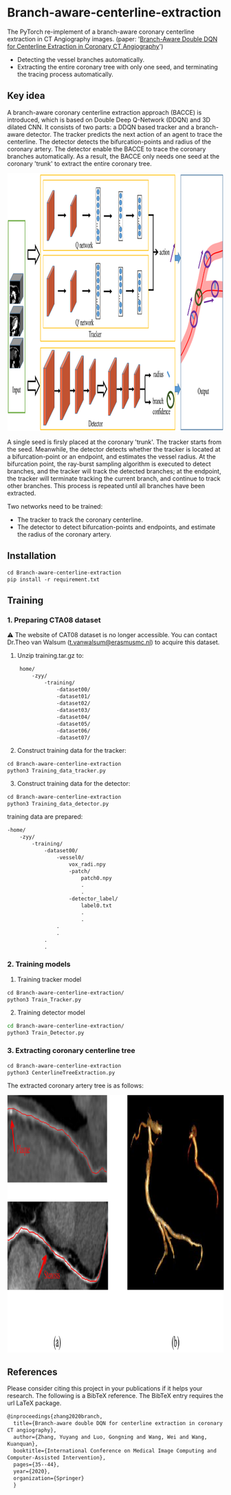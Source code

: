 # Branch-aware-centerline-extraction

The PyTorch re-implement of a branch-aware coronary centerline extraction in CT Angiography images. (paper: '[Branch-Aware Double DQN for Centerline Extraction in Coronary CT Angiography](https://link.springer.com/chapter/10.1007/978-3-030-59725-2_4)')

- Detecting the vessel branches automatically.
- Extracting the entire coronary tree with only one seed, and terminating the tracing process automatically.

## Key idea

A branch-aware coronary centerline extraction approach (BACCE) is introduced, which is based on Double Deep Q-Network (DDQN) and 3D dilated CNN. It consists of two parts: a DDQN based tracker and a branch-aware detector. The tracker predicts the next action of an agent to trace the centerline. The detector detects the bifurcation-points and radius of the coronary artery. The detector enable the BACCE to trace the coronary branches automatically. As a result, the BACCE only needs one seed at the coronary 'trunk' to extract the entire coronary tree.


<img src="https://github.com/514sz/Branch-aware-centerline-extraction/blob/master/images/framework.png" width="800" height="600">

A single seed is firsly placed at the coronary 'trunk'. The tracker starts from the seed. Meanwhile, the detector detects whether the tracker is located at a bifurcation-point or an endpoint, and estimates the vessel radius. At the bifurcation point, the ray-burst sampling algorithm is executed to detect branches, and the tracker will track the detected branches; at the endpoint, the tracker will terminate tracking the current branch, and continue to track other branches. This process is repeated until all branches have been extracted.

Two networks need to be trained:

- The tracker to track the coronary centerline.
- The detector to detect bifurcation-points and endpoints, and estimate the radius of the coronary artery.



## Installation

```
cd Branch-aware-centerline-extraction
pip install -r requirement.txt
```

## Training

### 1. Preparing CTA08 dataset

&#9888;
The website of CAT08 dataset is no longer accessible. You can contact Dr.Theo van Walsum (t.vanwalsum@erasmusmc.nl) to acquire this dataset.

1. Unzip training.tar.gz to:
```
    home/
        -zyy/
            -training/
                -dataset00/
                -dataset01/
                -dataset02/
                -dataset03/
                -dataset04/
                -dataset05/
                -dataset06/
                -dataset07/
```
2. Construct training data for the tracker:

```
cd Branch-aware-centerline-extraction
python3 Training_data_tracker.py
```

3. Construct training data for the detector:

```
cd Branch-aware-centerline-extraction
python3 Training_data_detector.py
```

training data are prepared:
```
-home/
    -zyy/
        -training/
            -dataset00/
                -vessel0/
                    vox_radi.npy
                    -patch/
                        patch0.npy
                        .
                        .
                    -detector_label/
                        label0.txt
                        .
                        . 
                .        
                .
            .
            .
```

    
### 2. Training models

1. Training tracker model
```
cd Branch-aware-centerline-extraction/
python3 Train_Tracker.py
```

2. Training detector model
```bash
cd Branch-aware-centerline-extraction/
python3 Train_Detector.py
```

### 3. Extracting coronary centerline tree

```
cd Branch-aware-centerline-extraction
python3 CenterlineTreeExtraction.py
```

The extracted coronary artery tree is as follows:

<img src="https://github.com/514sz/Branch-aware-centerline-extraction/blob/master/images/results.png" width="800" height="600">

## References

Please consider citing this project in your publications if it helps your research. The following is a BibTeX reference. The BibTeX entry requires the url LaTeX package.

    @inproceedings{zhang2020branch,
      title={Branch-aware double DQN for centerline extraction in coronary CT angiography},
      author={Zhang, Yuyang and Luo, Gongning and Wang, Wei and Wang, Kuanquan},
      booktitle={International Conference on Medical Image Computing and Computer-Assisted Intervention},
      pages={35--44},
      year={2020},
      organization={Springer}
      }
